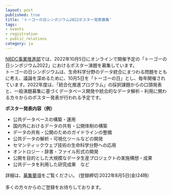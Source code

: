 ```yaml
---
layout: post
published: true
title: 'トーゴーの日シンポジウム2022ポスター発表募集'
tags:
- events
- registration
- public_relations
category: ja
---
```

[NBDC事業推進部](https://biosciencedbc.jp/)では、2022年10月5日にオンラインで開催予定の「トーゴーの日シンポジウム2022」におけるポスター演題を募集しています。
<br />
トーゴーの日シンポジウムは、生命科学分野のデータ統合にまつわる問題をともに考え、議論を深めるために、10月5日を「トーゴーの日」とし、毎年開催されています。2022年度は、「統合化推進プログラム」の採択課題からの口頭発表と、一般演題募集に基づくデータベース開発や統合的なデータ解析・利用に関わる方々からのポスター発表が行われる予定です。
<br />

**ポスター発表内容（例）**
<br />
* 公共データベースの構築・運用
* 国内外におけるデータの共有・公開体制の構築
* データの共有・公開のためのガイドラインの整備
* 公共データの解析・可視化ツールなどの開発
* セマンティックウェブ技術の生命科学分野への応用
* オントロジー・辞書・ファイル形式の開発
* 公開を目的とした大規模なデータ生産プロジェクトの実施構想・成果
* 公共データを利用した研究成果　など

詳細は、[募集要項](https://biosciencedbc.jp/news/20220628-01.html)をご覧ください。 (登録締切:2022年8月5日(金)24時)  
<br />
多くの方々からのご登録をお待ちしております。
